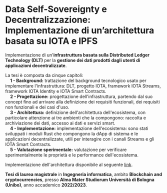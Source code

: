 # Data Self-Sovereignty e Decentralizzazione: Implementazione di un’architettura basata su IOTA e IPFS
Implementazione di un'**infrastruttura basata sulla Distributed Ledger Technology (DLT)** per la **gestione dei dati prodotti dagli utenti di applicazioni decentralizzate**.

La tesi è composta da cinque capitoli:</br>
&nbsp;&nbsp;&nbsp;&nbsp;**1 - Background:** trattazione del background tecnologico usato per implementare l'infrastruttura: DLT, progetto IOTA, framework IOTA Streams, framework IOTA Identity e IOTA Smart Contracts.</br>
&nbsp;&nbsp;&nbsp;&nbsp;**2 - Progettazione:** progettazione dell'infrastruttura, partendo dal suo concept fino ad arrivare alla definizione dei requisiti funzionali, dei requisiti non funzionali e dei casi d'uso.</br>
&nbsp;&nbsp;&nbsp;&nbsp;**3 - Architettura:** definizione dell'architettura dell'ecosistema, con particolare attenzione ai tre ambienti che la compongono: raccolta e archiviazione dei dati, accesso ai dati e servizi smart.</br>
&nbsp;&nbsp;&nbsp;&nbsp;**4 - Implementazione:** implementazione dell'ecosistema: sono stati sviluppati i moduli Rust che compongono la dApp di sistema e le applicazioni decentralizzate, utili per interagire con i canali Streams e gli IOTA Smart Contracts.</br>
&nbsp;&nbsp;&nbsp;&nbsp;**5 - Valutazione sperimentale:** valutazione per verificare sperimentalmente le proprietà e le performance dell'ecosistema.</br>

Implementazione dell'architettura disponibile al seguente [link](https://github.com/orgs/Tesi-Magistrale-FP/repositories).

**Tesi di laurea magistrale** in **Ingegneria informatica**, ambito **Blockchain and cryptocurrencies**, presso **Alma Mater Studiorum Università di Bologna (Unibo)**, anno accademico **2022/2023**.
